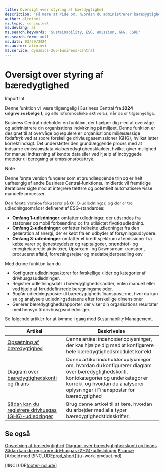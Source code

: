 ```yaml
---
title: Oversigt over styring af bæredygtighed
description: 'Få mere at vide om, hvordan du administrerer bæredygtighedsfunktioner med anførte oplysninger og ressourcer.'
author: altotovi
ms.topic: conceptual
ms.devlang: al
ms.search.keywords: 'Sustainability, ESG, emission, GHG, CSRD'
ms.search.form: null
ms.date: 03/29/2024
ms.author: altotovi
ms.service: dynamics-365-business-central
---
```


# Oversigt over styring af bæredygtighed

>[!IMPORTANT]
>Denne funktion vil være tilgængelig i Business Central fra **2024 udgivelsesbølge 1**, og alle referencelinks aktiveres, når de er tilgængelige.

Business Central indeholder en funktion, der hjælper dig med at overvåge og administrere din organisations indvirkning på miljøet. Denne funktion er designet til at overvåge og regulere en organisations miljømæssige fodaftryk ved at spore forskellige drivhusgasemissioner (GHG), hvilket letter korrekt indsigt. Det understøtter den grundlæggende proces med at indsamle emissionsdata via bæredygtighedskladder, hvilket giver mulighed for manuel indtastning af kendte data eller ved hjælp af indbyggede metoder til beregning af emissionsfodaftryk. 

>[!NOTE]
>Denne første version fungerer som et grundlæggende trin og er helt uafhængig af andre Business Central-funktioner. Imidlertid vil fremtidige iterationer sigte mod at integrere tættere og potentielt automatisere visse manuelle processer.

Den første version fokuserer på GHG-udledninger, og der er tre udledningsområder defineret af ESG-standarden:  

- **Omfang 1-udledninger**: omfatter udledninger, der udsendes fra stationær og mobil forbrænding og fra utilsigtet flygtig udledning.  
- **Omfang 2-udledninger**: omfatter indirekte udledninger fra den generation af energi, der er købt fra en udbyder af forsyningsudbydere.   
- **Omfang 3-udledninger**: omfatter et bredt spektrum af emissioner fra købte varer og tjenesteydelser og kapitalgoder, brændstof- og energirelaterede aktiviteter, Upstream- og Downstream-transport, produceret affald, forretningsrejser og medarbejderpendling osv. 

Med denne funktion kan du:   

- Konfigurer udledningsaktorer for forskellige kilder og kategorier af drivhusgasudledninger. 
- Registrer udledningsdata i bæredygtighedskladder, enten manuelt eller ved hjælp af foruddefinerede beregningsmetoder.  
- Bogfør udledningsposter til bæredygtighedsfinansposterne, hvor du kan se og analysere udledningsdataene efter forskellige dimensioner. 
- Generer bæredygtighedsrapporter, der viser din organisations resultater med hensyn til drivhusgasudledninger.

Se følgende artikler for at komme i gang med Sustainability Management.  

|  Artikel  |  Beskrivelse  |  
|--------|--------------| 
|[Opsætning af bæredygtighed](finance-sustainability-setup.md) | Denne artikel indeholder oplysninger, der kan hjælpe dig med at konfigurere hele bæredygtighedsmodulet korrekt. |
|[Diagram over bæredygtighedskonti og finans](finance-sustainability-accounts-ledger.md) | Denne artikel indeholder oplysninger om, hvordan du konfigurerer diagram over bæredygtighedskonti, kontokategorier og underkategorier korrekt, og hvordan du analyserer oplysninger i Finansposter for bæredygtighed. |
|[Sådan kan du registrere drivhusgas (GHG)-udledninger](finance-sustainability-journal.md) | Brug denne artikel til at lære, hvordan du arbejder med alle typer bæredygtighedstidsskrifter. |


## Se også  
[Opsætning af bæredygtighed](finance-sustainability-setup.md) 
[Diagram over bæredygtighedskonti og finans](finance-sustainability-accounts-ledger.md) 
[Sådan kan du registrere drivhusgas (GHG)-udledninger](finance-sustainability-journal.md)
[Finance](finance.md)  
[Arbejd med [!INCLUDE[prod_short](includes/prod_short.md)]](ui-work-product.md)


[!INCLUDE[footer-include](includes/footer-banner.md)]
